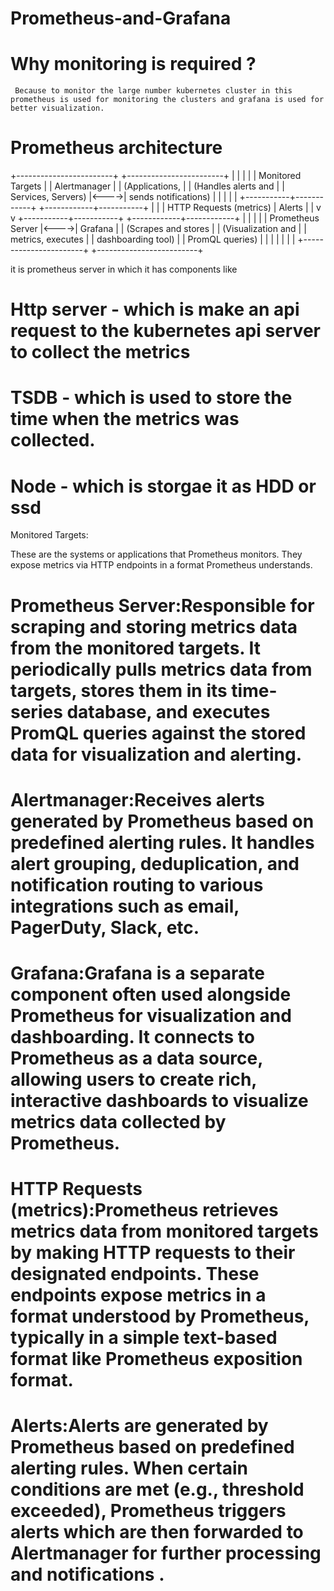# Prometheus-and-Grafana

# Why monitoring is required ?
     Because to monitor the large number kubernetes cluster in this prometheus is used for monitoring the clusters and grafana is used for better visualization.

# Prometheus architecture   

  +------------------------+      +------------------------+
  |                        |      |                        |
  |     Monitored Targets |      |       Alertmanager     |
  |   (Applications,      |      |  (Handles alerts and   |
  |    Services, Servers) |<---->|   sends notifications)  |
  |                        |      |                        |
  +-----------+------------+      +------------+-----------+
              |                                |
              | HTTP Requests (metrics)        | Alerts
              |                                |
              v                                v
  +-----------+-----------+      +------------+------------+
  |                       |      |                         |
  |   Prometheus Server   |<---->|     Grafana            |
  | (Scrapes and stores   |      | (Visualization and     |
  |   metrics, executes   |      |  dashboarding tool)    |
  |   PromQL queries)     |      |                         |
  |                       |      |                         |
  +-----------------------+      +-------------------------+

   
   it is prometheus server in which it has components like

   # Http server - which is make an api request to the kubernetes api server to collect the metrics
   # TSDB - which is used to store the time when the metrics was collected.
   # Node - which is storgae it as HDD or ssd

   Monitored Targets:

These are the systems or applications that Prometheus monitors. They expose metrics via HTTP endpoints in a format Prometheus understands.
# Prometheus Server:Responsible for scraping and storing metrics data from the monitored targets. It periodically pulls metrics data from targets, stores them in its time-series database, and executes PromQL queries against the stored data for visualization and alerting.

# Alertmanager:Receives alerts generated by Prometheus based on predefined alerting rules. It handles alert grouping, deduplication, and notification routing to various integrations such as email, PagerDuty, Slack, etc.

# Grafana:Grafana is a separate component often used alongside Prometheus for visualization and dashboarding. It connects to Prometheus as a data source, allowing users to create rich, interactive dashboards to visualize metrics data collected by Prometheus.

# HTTP Requests (metrics):Prometheus retrieves metrics data from monitored targets by making HTTP requests to their designated endpoints. These endpoints expose metrics in a format understood by Prometheus, typically in a simple text-based format like Prometheus exposition format.

# Alerts:Alerts are generated by Prometheus based on predefined alerting rules. When certain conditions are met (e.g., threshold exceeded), Prometheus triggers alerts which are then forwarded to Alertmanager for further processing and notifications .
